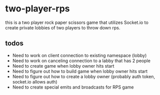 # two-player-rps

this is a two player rock paper scissors game that utilizes Socket.io to create
private lobbies of two players to throw down rps.

## todos

- Need to work on client connection to existing namespace (lobby)
- Need to work on canceling connection to a labby that has 2 people
- Need to create game when lobby owner hits start
- Need to figure out how to build game when lobby owner hits start
- Need to figure out how to create a lobby owner (probably auth token, socket.io allows auth)
- Need to create special emits and broadcasts for RPS game
